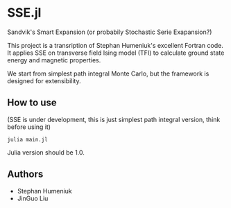 # SSE.jl
Sandvik's Smart Expansion (or probabily Stochastic Serie Exapansion?)

This project is a transription of Stephan Humeniuk's excellent Fortran code. It applies SSE on transverse field Ising model (TFI) to calculate ground state energy and magnetic properties.

We start from simplest path integral Monte Carlo, but the framework is designed for extensibility.

## How to use
(SSE is under development, this is just simplest path integral version, think before using it)
```
julia main.jl
```
Julia version should be 1.0.

## Authors
* Stephan Humeniuk
* JinGuo Liu
